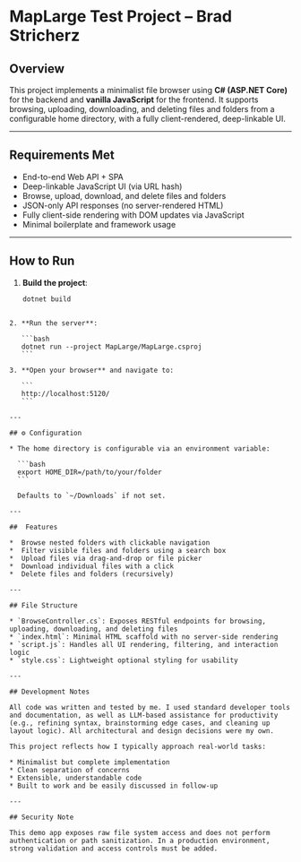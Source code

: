 # MapLarge Test Project – Brad Stricherz

## Overview

This project implements a minimalist file browser using **C# (ASP.NET Core)** for the backend and **vanilla JavaScript** for the frontend. It supports browsing, uploading, downloading, and deleting files and folders from a configurable home directory, with a fully client-rendered, deep-linkable UI.

---

## Requirements Met

-  End-to-end Web API + SPA
-  Deep-linkable JavaScript UI (via URL hash)
-  Browse, upload, download, and delete files and folders
-  JSON-only API responses (no server-rendered HTML)
-  Fully client-side rendering with DOM updates via JavaScript
-  Minimal boilerplate and framework usage

---

##  How to Run

1. **Build the project**:
   ```bash
   dotnet build
````

2. **Run the server**:

   ```bash
   dotnet run --project MapLarge/MapLarge.csproj
   ```

3. **Open your browser** and navigate to:

   ```
   http://localhost:5120/
   ```

---

## ⚙️ Configuration

* The home directory is configurable via an environment variable:

  ```bash
  export HOME_DIR=/path/to/your/folder
  ```

  Defaults to `~/Downloads` if not set.

---

##  Features

*  Browse nested folders with clickable navigation
*  Filter visible files and folders using a search box
* ️ Upload files via drag-and-drop or file picker
* ️ Download individual files with a click
*  Delete files and folders (recursively)

---

## File Structure

* `BrowseController.cs`: Exposes RESTful endpoints for browsing, uploading, downloading, and deleting files
* `index.html`: Minimal HTML scaffold with no server-side rendering
* `script.js`: Handles all UI rendering, filtering, and interaction logic
* `style.css`: Lightweight optional styling for usability

---

## Development Notes

All code was written and tested by me. I used standard developer tools and documentation, as well as LLM-based assistance for productivity (e.g., refining syntax, brainstorming edge cases, and cleaning up layout logic). All architectural and design decisions were my own.

This project reflects how I typically approach real-world tasks:

* Minimalist but complete implementation
* Clean separation of concerns
* Extensible, understandable code
* Built to work and be easily discussed in follow-up

---

## Security Note

This demo app exposes raw file system access and does not perform authentication or path sanitization. In a production environment, strong validation and access controls must be added.


